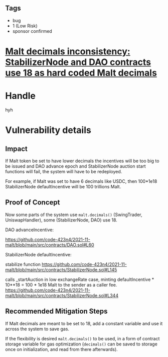 ## Tags

- bug
- 1 (Low Risk)
- sponsor confirmed

# [Malt decimals inconsistency: StabilizerNode and DAO contracts use 18 as hard coded Malt decimals](https://github.com/code-423n4/2021-11-malt-findings/issues/175) 

# Handle

hyh


# Vulnerability details

## Impact

If Malt token be set to have lower decimals the incentives will be too big to be issued and DAO advance epoch and StabilizerNode auction start functions will fail, the system will have to be redeployed.

For example, if Malt was set to have 6 decimals like USDC, then 100*1e18 StabilizerNode defaultIncentive will be 100 trillions Malt.

## Proof of Concept

Now some parts of the system use ```malt.decimals()``` (SwingTrader, UniswapHandler), some (StabilizerNode, DAO) use 18.

DAO advanceIncentive:

https://github.com/code-423n4/2021-11-malt/blob/main/src/contracts/DAO.sol#L60


StabilizerNode defaultIncentive:

stabilize function
https://github.com/code-423n4/2021-11-malt/blob/main/src/contracts/StabilizerNode.sol#L145

calls _startAuction in low exchangeRate case, minting defaultIncentive * 10**18 = 100 * 1e18 Malt to the sender as a caller fee.
https://github.com/code-423n4/2021-11-malt/blob/main/src/contracts/StabilizerNode.sol#L344


## Recommended Mitigation Steps

If Malt decimals are meant to be set to 18, add a constant variable and use it across the system to save gas.

If the flexibility is desired ```malt.decimals()``` to be used, in a form of contract storage variable for gas optimization (```decimals()``` can be saved to storage once on initialization, and read from there afterwards).


